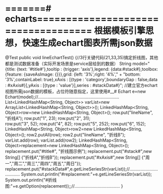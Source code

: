 =======# echarts====================================
根据模板引擎思想，快速生成echart图表所需json数据
====================================================
@Test
	public void lineEchartTest() {//3行关键代码(21,33,35)搞定折线图，其他都是测试数据准备（实际开发场景是service层给到的数据）
		String model="{title: {text: '#title#'},tooltip : {trigger: 'axis'},legend: {data:#stack#},toolbox: {feature: {saveAsImage: {}}},grid: {left: '3%',right: '4%',"
				+ "bottom: '3%',containLabel: true},xAxis : [{type : 'category',boundaryGap : false,data : #xAxis#}],yAxis : [{type : 'value'}],series : #stackData#}";
		//建立官方echart视图所需json数据的模板，占位符随意指定，这里使用#__#
		Echart e=new Echart(model);//..................................................................
		List<LinkedHashMap<String, Object>> varList=new ArrayList<LinkedHashMap<String, Object>>();
		LinkedHashMap<String, Object>row=new LinkedHashMap<String, Object>();
		row.put("lineName", "折线A");	row.put("1", 23);	row.put("2", 31);	
		row.put("3", 52);	row.put("4", 82);	row.put("5", 252);	row.put("6", 152);
		LinkedHashMap<String, Object>row2=new LinkedHashMap<String, Object>();
		row2.putAll(row);	row2.put("lineName", "折线B");
		varList.add(row);		varList.add(row2);
		LinkedHashMap<String, Object>replacement=new LinkedHashMap<String, Object>();
		replacement.put("#title#", "折线图示例");
		replacement.put("#stack#",new String[] {"折线A","折线B"});
		replacement.put("#xAxis#",new String[] {"周一","周二","周三","周四","周五","周日"});
		replacement.put("#stackData#",e.getLineSeriesStr(varList));//...................................
		System.out.println("#replacement:"+e.getLineSeriesStr(varList));
		System.out.println("#折线图:"+e.getOption(replacement));;//.....................................
	}
